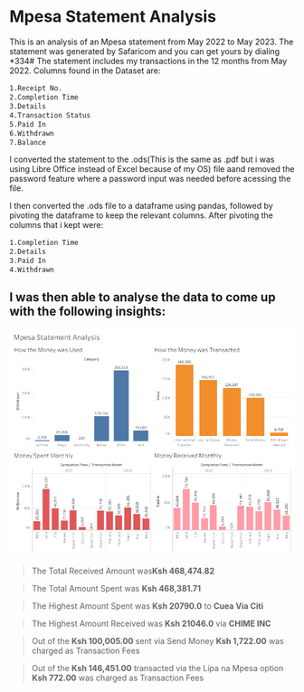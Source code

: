 # Mpesa Statement Analysis

This is an analysis of an Mpesa statement from May 2022 to May 2023. The statement was generated by Safaricom and you can get yours by dialing *334#
The statement includes my transactions in the 12 months from May 2022. Columns found in the Dataset are:


    1.Receipt No.
    2.Completion Time
    3.Details
    4.Transaction Status
    5.Paid In
    6.Withdrawn
    7.Balance


I converted the statement to the .ods(This is the same as .pdf but i was using Libre Office instead of Excel because of my OS) file aand removed the password feature where a password input was needed before acessing the file.

I then converted the .ods file to a dataframe using pandas, followed by pivoting the dataframe to keep the relevant columns. After pivoting the columns that i kept were:


    1.Completion Time
    2.Details
    3.Paid In
    4.Withdrawn


## **I was then able to analyse the data to come up with the following insights:**

![Alt text](<Dashboard 1 (1).png>)




> The Total Received Amount was**Ksh 468,474.82**

> The Total Amount Spent was **Ksh 468,381.71**

> The Highest Amount Spent was **Ksh 20790.0** to **Cuea Via Citi**

> The Highest Amount Received was **Ksh 21046.0** via **CHIME INC**


> Out of the **Ksh 100,005.00** sent via Send Money **Ksh 1,722.00** was charged as Transaction Fees

> Out of the **Ksh 146,451.00** transacted via the Lipa na Mpesa option **Ksh 772.00** was charged as Transaction Fees


